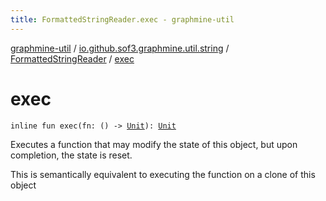 ```yaml
---
title: FormattedStringReader.exec - graphmine-util
---
```


[graphmine-util](../../index.html) / [io.github.sof3.graphmine.util.string](../index.html) / [FormattedStringReader](index.html) / [exec](./exec.html)

# exec

`inline fun exec(fn: () -> `[`Unit`](https://kotlinlang.org/api/latest/jvm/stdlib/kotlin/-unit/index.html)`): `[`Unit`](https://kotlinlang.org/api/latest/jvm/stdlib/kotlin/-unit/index.html)

Executes a function that may modify the state of this object, but upon completion, the state is reset.

This is semantically equivalent to executing the function on a clone of this object

